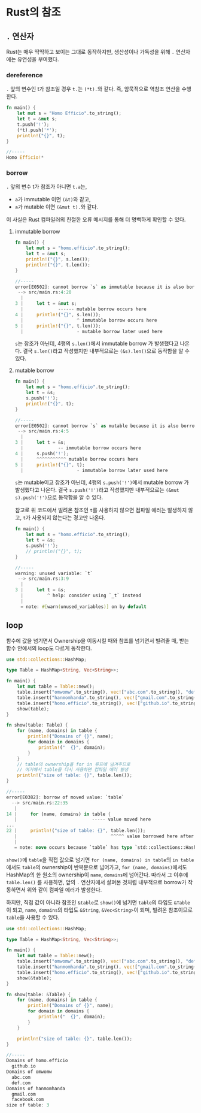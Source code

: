 # Rust의 참조

## `.` 연산자

Rust는 매우 딱딱하고 보이는 그대로 동작하지만, 생산성이나 가독성을 위해 `.` 연산자에는 유연성을 부여했다.

### dereference

`.` 앞의 변수인 t가 참조일 경우 `t.`는 `(*t).`와 같다. 즉, 암묵적으로 역참조 연산을 수행한다.

```rust
fn main() {
    let mut s = "Homo Efficio".to_string();
    let t = &mut s;
    t.push('!');
    (*t).push('*');
    println!("{}", t);
}

//-----
Homo Efficio!*
```

### borrow

`.` 앞의 변수 t가 참조가 아니면 `t.a`는,  
- `a`가 immutable 이면 `(&t)`와 같고,  
- `a`가 mutable 이면 `(&mut t).`와 같다. 

이 사실은 Rust 컴파일러의 친절한 오류 메시지를 통해 더 명백하게 확인할 수 있다.

1. immutable borrow

    ```rust
    fn main() {
        let mut s = "homo.efficio".to_string();
        let t = &mut s;
        println!("{}", s.len());
        println!("{}", t.len());
    }

    //-----
    error[E0502]: cannot borrow `s` as immutable because it is also borrowed as mutable
     --> src/main.rs:4:20
      |
    3 |     let t = &mut s;
      |             ------ mutable borrow occurs here
    4 |     println!("{}", s.len());
      |                    ^ immutable borrow occurs here
    5 |     println!("{}", t.len());
      |                    - mutable borrow later used here
    ```

    `s`는 참조가 아닌데, 4행의 `s.len()`에서 immutable borrow 가 발생했다고 나온다. 결국 `s.len()`라고 작성했지만 내부적으로는 `(&s).len()`으로 동작함을 알 수 있다.

1. mutable borrow

    ```rust
    fn main() {
        let mut s = "homo.efficio".to_string();
        let t = &s;
        s.push('!');
        println!("{}", t);
    }

    //-----
    error[E0502]: cannot borrow `s` as mutable because it is also borrowed as immutable
     --> src/main.rs:4:5
      |
    3 |     let t = &s;
      |             -- immutable borrow occurs here
    4 |     s.push('!');
      |     ^^^^^^^^^^^ mutable borrow occurs here
    5 |     println!("{}", t);
      |                    - immutable borrow later used here
    ```

    `s`는 mutable이고 참조가 아닌데, 4행의 `s.push('!')`에서 mutable borrow 가 발생했다고 나온다. 결국 `s.push('!')`라고 작성했지만 내부적으로는 `(&mut s).push('!')`으로 동작함을 알 수 있다.

    참고로 위 코드에서 빌려온 참조인 `t`를 사용하지 않으면 컴파일 에러는 발생하지 않고, `t`가 사용되지 않는다는 경고만 나온다.

    ```rust
    fn main() {
        let mut s = "homo.efficio".to_string();
        let t = &s;
        s.push('!');
        // println!("{}", t);
    }

    //-----
    warning: unused variable: `t`
     --> src/main.rs:3:9
      |
    3 |     let t = &s;
      |         ^ help: consider using `_t` instead
      |
      = note: #[warn(unused_variables)] on by default
    ```

## loop

함수에 값을 넘기면서 Ownership을 이동시킬 때와 참조를 넘기면서 빌려줄 때, 받는 함수 안에서의 loop도 다르게 동작한다.

```rust
use std::collections::HashMap;

type Table = HashMap<String, Vec<String>>;

fn main() {
    let mut table = Table::new();
    table.insert("omwomw".to_string(), vec!["abc.com".to_string(), "def.com".to_string()]);
    table.insert("hanmomhanda".to_string(), vec!["gmail.com".to_string(), "facebook.com".to_string()]);
    table.insert("homo.efficio".to_string(), vec!["github.io".to_string()]);
    show(table);
}

fn show(table: Table) {
    for (name, domains) in table {
        println!("Domains of {}", name);
        for domain in domains {
            println!("  {}", domain);
        }
    }
    // table의 ownership을 for in 루프에 넘겨주므로 
    // 여기에서 table을 다시 사용하면 컴파일 에러 발생
    println!("size of table: {}", table.len());  
}

//-----
error[E0382]: borrow of moved value: `table`
  --> src/main.rs:22:35
   |
14 |     for (name, domains) in table {
   |                            ----- value moved here
...
22 |     println!("size of table: {}", table.len());
   |                                   ^^^^^ value borrowed here after move
   |
   = note: move occurs because `table` has type `std::collections::HashMap<std::string::String, std::vec::Vec<std::string::String>>`, which does not implement the `Copy` trait
```

`show()`에 `table`을 직접 값으로 넘기면 `for (name, domains) in table`의 `in table`에서도 `table`의 ownership이 반복문으로 넘어가고, `for (name, domains)`에서도 HashMap의 한 원소의 ownership이 `name`, `domains`에  넘어간다. 따라서 그 이후에 `table.len()` 를 사용하면, 앞의 `.` 연산자에서 살펴본 것처럼 내부적으로 borrow가 작동하면서 위와 같이 컴파일 에러가 발생한다.

하지만, 직접 값이 아니라 참조인 `&table`로 `show()`에 넘기면 `table`의 타입도 `&Table`이 되고, `name`, `domains`의 타입도 `&String`, `&Vec<String>`이 되며, 빌려온 참조이므로 `table`을 사용할 수 있다.

```rust
use std::collections::HashMap;

type Table = HashMap<String, Vec<String>>;

fn main() {
    let mut table = Table::new();
    table.insert("omwomw".to_string(), vec!["abc.com".to_string(), "def.com".to_string()]);
    table.insert("hanmomhanda".to_string(), vec!["gmail.com".to_string(), "facebook.com".to_string()]);
    table.insert("homo.efficio".to_string(), vec!["github.io".to_string()]);
    show(&table);
}

fn show(table: &Table) {
    for (name, domains) in table {
        println!("Domains of {}", name);
        for domain in domains {
            println!("  {}", domain);
        }
    }

    println!("size of table: {}", table.len());
}

//-----
Domains of homo.efficio
  github.io
Domains of omwomw
  abc.com
  def.com
Domains of hanmomhanda
  gmail.com
  facebook.com
size of table: 3
```

## 
